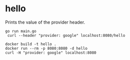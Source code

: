 # hello
Prints the value of the provider header.
```
go run main.go
 curl --header "provider: google" localhost:8080/hello
```

```
docker build -t hello . 
docker run --rm -p 8080:8080 -d hello 
curl -H "provider: google" localhost:8080
```